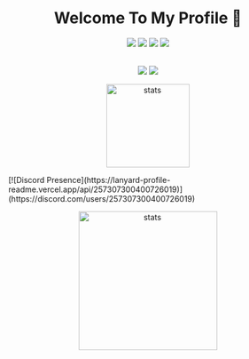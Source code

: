 
<h1 align="center">Welcome To My Profile 👋</h1>
<p align="center">
  <a href="https://discord.com/users/257307300400726019" target"blank_"><img src="https://img.shields.io/badge/Discord%20-7289DA.svg?&style=for-the-badge&logo=discord&logoColor=white"></a>
  <a href="https://open.spotify.com/user/215vk47kvr3j6mwvweq4m5z6i" target"blank_"><img src="https://img.shields.io/badge/Spotify%20-1ed760.svg?&style=for-the-badge&logo=spotify&logoColor=white"></a>
  <a href="https://www.reddit.com/user/BilalTaner" target"blank_"><img src="https://img.shields.io/badge/reddit%20-ff3b00.svg?&style=for-the-badge&logo=reddit&logoColor=white"></a>
  <a href="https://www.instagram.com/bilaltaner.js/" target"blank_"><img src="https://img.shields.io/badge/INSTAGRAM%20-DC3175.svg?&style=for-the-badge&logo=instagram&logoColor=white"></a>
</p>
<p align="center"> 
  <br><img src = "https://img.shields.io/github/followers/BilalTaner?color=Green&label=Follower&logo=Github%20takip%C3%A7isi&style=for-the-badge">
<img src = "https://img.shields.io/github/stars/BilalTaner?label=Stars&style=for-the-badge"></br></p>
<p align="center">
<img src="https://github-readme-stats.vercel.app/api/top-langs/?username=BilalTaner&show_icons=true&theme=dark" width="%100" height="150px" alt="stats" />
 </p>
 [![Discord Presence](https://lanyard-profile-readme.vercel.app/api/257307300400726019)](https://discord.com/users/257307300400726019)
<br/>
<p align="center">
  <img src="https://github-readme-stats.vercel.app/api?username=BilalTaner&count_private=true&show_icons=true&theme=dark&hide_border=true" width="%100" height="250px" alt="stats" />
</p>

